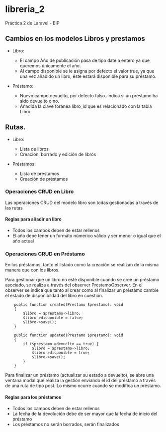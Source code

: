 # libreria_2

Práctica 2 de Laravel - EIP

## Cambios en los modelos Libros y prestamos

-   Libro:

    -   El campo Año de publicación pasa de tipo date a entero ya que queremos únicamente el año.
    -   Al campo disponible se le asigna por defecto el valor true, ya que una vez añadido un libro, éste estará disponible para su préstamo.

-   Préstamo:
    -   Nuevo campo devuelto, por defecto falso. Indica si un préstamo ha sido devuelto o no.
    -   Añadida la clave foránea libro_id que es relacionado con la tabla Libro.

## Rutas.

-   Libro:

    -   Lista de libros
    -   Creación, borrado y edición de libros

-   Préstamos:
    -   Lista de préstamos
    -   Creación de préstamos

### Operaciones CRUD en Libro

Las operaciones CRUD del modelo libro son todas gestionadas a través de las rutas

#### Reglas para añadir un libro

- Todos los campos deben de estar rellenos
- El año debe tener un formáto númerico válido y ser menor o igual que el año actual

### Operaciones CRUD en Préstamo

En los préstamos, tanto el listado como la creación se realizan de la misma manera que con los libros.

Para gestionar que un libro no esté disponible cuando se cree un préstamo asociado, se realiza a través del observer PrestamoObserver.
En el observer se indica que tanto al crear como al finalizar un préstamo cambie el estado de disponibildad del libro en cuestión.

```
    public function created(Prestamo $prestamo): void
    {
        $libro = $prestamo->libro;
        $libro->disponible = false;
        $libro->save();
    }

    public function updated(Prestamo $prestamo): void
    {
        if ($prestamo->devuelto == true) {
            $libro = $prestamo->libro;
            $libro->disponible = true;
            $libro->save();
        }
    }
```

Para finalizar un préstamo (actualizar su estado a devuelto), se abre una ventana modal que realiza la gestión enviando el id del préstamo a través de una ruta de tipo post.
Lo mismo ocurre cuando se modifica un préstamo.

#### Reglas para los préstamos

- Todos los campos deben de estar rellenos
- La fecha de la devolución debe de ser mayor que la fecha de inicio del préstamo
- Los préstamos no serán borrados, serán finalizados
